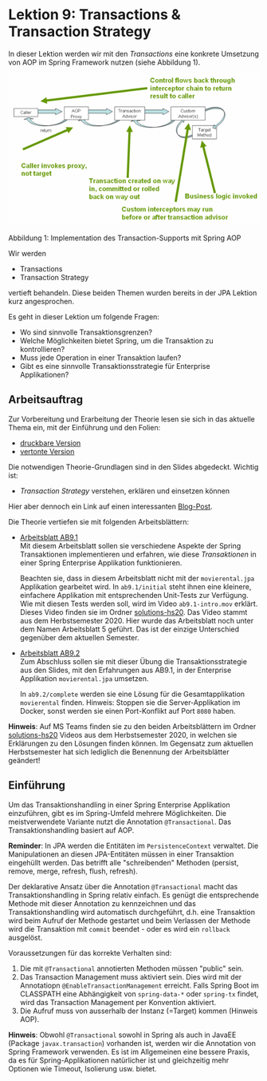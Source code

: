 # Lektion 9: Transactions & Transaction Strategy
In dieser Lektion werden wir mit den *Transactions* eine konkrete Umsetzung von AOP im Spring Framework nutzen (siehe Abbildung 1). 

<img src="tx.png"/>

Abbildung 1: Implementation des Transaction-Supports mit Spring AOP

Wir werden
- Transactions
- Transaction Strategy

vertieft behandeln. Diese beiden Themen wurden bereits in der JPA Lektion kurz angesprochen.

Es geht in dieser Lektion um folgende Fragen:
- Wo sind sinnvolle Transaktionsgrenzen?
- Welche Möglichkeiten bietet Spring, um die Transaktion zu kontrollieren?
- Muss jede Operation in einer Transaktion laufen?
- Gibt es eine sinnvolle Transaktionsstrategie für Enterprise Applikationen?

## Arbeitsauftrag
Zur Vorbereitung und Erarbeitung der Theorie lesen sie sich in das aktuelle Thema ein, mit der  Einführung und den Folien:
- [druckbare Version](https://fhnw365.sharepoint.com/teams/eaf_M365/Freigegebene%20Dokumente/hs21/09/Transactions.pdf?CT=1636707225958&OR=ItemsView)
- [vertonte Version](https://fhnw365.sharepoint.com/teams/eaf_M365/Freigegebene%20Dokumente/hs21/09/Transactions-audio.mp4)

Die notwendigen Theorie-Grundlagen sind in den Slides abgedeckt.
Wichtig ist:
- *Transaction Strategy* verstehen, erklären und einsetzen können

Hier aber dennoch ein Link auf einen interessanten [Blog-Post](https://codete.com/blog/5-common-spring-transactional-pitfalls/).

Die Theorie vertiefen sie mit folgenden Arbeitsblättern:
- [Arbeitsblatt AB9.1](https://fhnw365.sharepoint.com/teams/eaf_M365/Freigegebene%20Dokumente/hs21/09/AB9.1.pdf?CT=1636707194117&OR=ItemsView)<br/>
  Mit diesem Arbeitsblatt sollen sie verschiedene Aspekte der Spring Transaktionen implementieren und erfahren, wie diese *Transaktionen* in einer Spring Enterprise Applikation funktionieren.

  Beachten sie, dass in diesem Arbeitsblatt nicht mit der `movierental.jpa` Applikation gearbeitet wird. In `ab9.1/initial` steht ihnen eine kleinere, einfachere Applikation mit entsprechenden Unit-Tests zur Verfügung. Wie mit diesen Tests werden soll, wird im Video `ab9.1-intro.mov` erklärt. Dieses Video finden sie im Ordner [solutions-hs20](https://teams.microsoft.com/_#/school/files/hs21?threadId=19%3Af6ad2749540a4162bc625a66e14bc9b9%40thread.tacv2&ctx=channel&context=solutions-hs20&rootfolder=%252Fteams%252Feaf_M365%252FFreigegebene%2520Dokumente%252Fhs21%252F09%252Fsolutions-hs20). Das Video stammt aus dem Herbstsemester 2020. Hier wurde das Arbeitsblatt noch unter dem Namen Arbeitsblatt 5 geführt. Das ist der einzige Unterschied gegenüber dem aktuellen Semester.

- [Arbeitsblatt AB9.2](https://fhnw365.sharepoint.com/teams/eaf_M365/Freigegebene%20Dokumente/hs21/09/AB9.2.pdf?CT=1636707209036&OR=ItemsView)<br/>
  Zum Abschluss sollen sie mit dieser Übung die Transaktionsstrategie aus den Slides, mit den Erfahrungen aus AB9.1, in der Enterprise Applikation `movierental.jpa` umsetzen.

  In `ab9.2/complete` werden sie eine Lösung für die Gesamtapplikation `movierental` finden. Hinweis: Stoppen sie die Server-Applikation im Docker, sonst werden sie einen Port-Konflikt auf Port `8080` haben.

**Hinweis**: Auf MS Teams finden sie zu den beiden Arbeitsblättern im Ordner [solutions-hs20](https://teams.microsoft.com/_#/school/files/hs21?threadId=19%3Af6ad2749540a4162bc625a66e14bc9b9%40thread.tacv2&ctx=channel&context=solutions-hs20&rootfolder=%252Fteams%252Feaf_M365%252FFreigegebene%2520Dokumente%252Fhs21%252F09%252Fsolutions-hs20) Videos aus dem Herbstsemester 2020, in welchen sie Erklärungen zu den Lösungen finden können. Im Gegensatz zum aktuellen Herbstsemester hat sich lediglich die Benennung der Arbeitsblätter geändert!

## Einführung
Um das Transaktionshandling in einer Spring Enterprise Applikation einzuführen, gibt es im Spring-Umfeld mehrere Möglichkeiten. Die meistverwendete Variante nutzt die Annotation `@Transactional`. Das Transaktionshandling basiert auf AOP.

**Reminder**: In JPA werden die Entitäten im `PersistenceContext` verwaltet. Die Manipulationen an diesen JPA-Entitäten müssen in einer Transaktion eingehüllt werden. Das betrifft alle "schreibenden" Methoden (persist, remove, merge, refresh, flush, refresh). 

Der deklarative Ansatz über die Annotation `@Transactional` macht das Transaktionshandling in Spring relativ einfach. Es genügt die entsprechende Methode mit dieser Annotation zu kennzeichnen und das Transaktionshandling wird automatisch durchgeführt, d.h. eine Transaktion wird beim Aufruf der Methode gestartet und beim Verlassen der Methode wird die Transaktion mit `commit` beendet - oder es wird ein `rollback` ausgelöst.

Voraussetzungen für das korrekte Verhalten sind:
1.	Die mit `@Transactional` annotierten Methoden müssen "public" sein.
2.	Das Transaction Management muss aktiviert sein. Dies wird mit der Annotatiopn `@EnableTransactionManagement` erreicht. Falls Spring Boot im CLASSPATH eine Abhängigkeit von `spring-data-*` oder `spring-tx` findet, wird das Transaction Management per Konvention aktiviert.
3. Die Aufruf muss von ausserhalb der Instanz (=Target) kommen (Hinweis AOP).

**Hinweis**: Obwohl `@Transactional` sowohl in Spring als auch in JavaEE (Package `javax.transaction`) vorhanden ist, werden wir die Annotation von Spring Framework verwenden. Es ist im Allgemeinen eine bessere Praxis, da es für Spring-Applikationen natürlicher ist und gleichzeitig mehr Optionen wie Timeout, Isolierung usw. bietet.